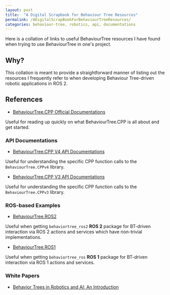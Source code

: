 ```yaml
---
layout: post
title:  "A Digital Scrapbook for Behaviour Tree Resources"
permalink: /ADigitalScrapBookForBehaviourTreeResources/
categories: behaviour-tree, robotics, api, documentations
---
```


Here is a collation of links to useful BehaviourTree resources I have found when trying to use BehaviourTree in one's project.

## **Why?**

This collation is meant to provide a straightforward manner of listing out the resources I frequently refer to when developing Behaviour Tree-driven robotic applications in ROS 2.

## **References**

- [BehaviourTree.CPP Official Documentations](https://www.behaviortree.dev/)

Useful for reading up quickly on what BehaviourTree.CPP is all about and get started.

### **API Documentations**

- [BehaviourTree.CPP V4 API Documentations](https://behaviortree.github.io/BehaviorTree.CPP/)

Useful for understanding the specific CPP function calls to the `BehaviourTree.CPPv4` library.

- [BehaviourTree.CPP V3 API Documentations](https://cardboardcode.github.io/HowToSetUpBehaviourTreeCPPv3APIDocs/)

Useful for understanding the specific CPP function calls to the `BehaviourTree.CPPv3` library.

### **ROS-based Examples**

- [BehaviourTree.ROS2](https://github.com/BehaviorTree/BehaviorTree.ROS2)

Useful when getting `behaviortree_ros2` **ROS 2** package for BT-driven interaction via ROS 2 actions and services which have non-trivial implementations.

- [BehaviourTree.ROS1](https://github.com/BehaviorTree/BehaviorTree.ROS)

Useful when getting `behaviortree_ros` **ROS 1** package for BT-driven interaction via ROS 1 actions and services.

### **White Papers**

- [Behavior Trees in Robotics and AI: An Introduction](https://arxiv.org/abs/1709.00084)

